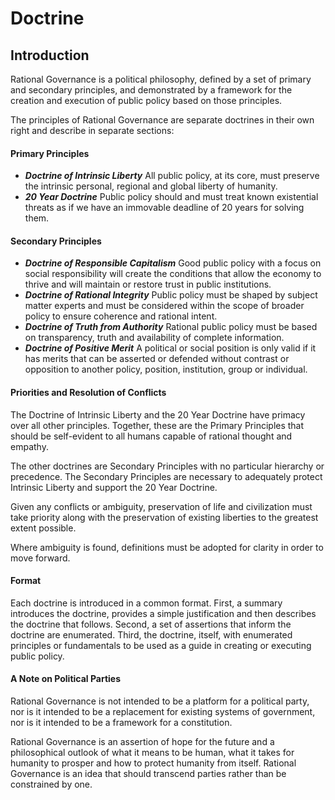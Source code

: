 # Doctrine

## Introduction
Rational Governance is a political philosophy, defined by a set of primary and secondary principles, and demonstrated by a framework for the creation and execution of public policy based on those principles.

The principles of Rational Governance are separate doctrines in their own right and describe in separate sections:

#### Primary Principles
-  *__Doctrine of Intrinsic Liberty__* All public policy, at its core, must preserve the intrinsic personal, regional and global liberty of humanity.
-  *__20 Year Doctrine__* Public policy should and must treat known existential threats as if we have an immovable deadline of 20 years for solving them. 

#### Secondary Principles
-  *__Doctrine of Responsible Capitalism__* Good public policy with a focus on social responsibility will create the conditions that allow the economy to thrive and will maintain or restore trust in public institutions.
-  *__Doctrine of Rational Integrity__* Public policy must be shaped by subject matter experts and must be considered within the scope of broader policy to ensure coherence and rational intent. 
-  *__Doctrine of Truth from Authority__* Rational public policy must be based on transparency, truth and availability of complete information.
-  *__Doctrine of Positive Merit__* A political or social position is only valid if it has merits that can be asserted or defended without contrast or opposition to another policy, position, institution, group or individual.

#### Priorities and Resolution of Conflicts

The Doctrine of Intrinsic Liberty and the 20 Year Doctrine have primacy over all other principles.  Together, these are the Primary Principles that should be self-evident to all humans capable of rational thought and empathy.

The other doctrines are Secondary Principles with no particular hierarchy or precedence.  The Secondary Principles are necessary to adequately protect Intrinsic Liberty and support the 20 Year Doctrine.

Given any conflicts or ambiguity, preservation of life and civilization must take priority along with the preservation of existing liberties to the greatest extent possible.

Where ambiguity is found, definitions must be adopted for clarity in order to move forward.

#### Format

Each doctrine is introduced in a common format.  First, a summary introduces the doctrine, provides a simple justification and then describes the doctrine that follows.  Second, a set of assertions that inform the doctrine are enumerated.  Third, the doctrine, itself, with enumerated principles or fundamentals to be used as a guide in creating or executing public policy. 

#### A Note on Political Parties

Rational Governance is not intended to be a platform for a political party, nor is it intended to be a replacement for existing systems of government, nor is it intended to be a framework for a constitution.

Rational Governance is an assertion of hope for the future and a philosophical outlook of what it means to be human, what it takes for humanity to prosper and how to protect humanity from itself.  Rational Governance is an idea that should transcend parties rather than be constrained by one.


